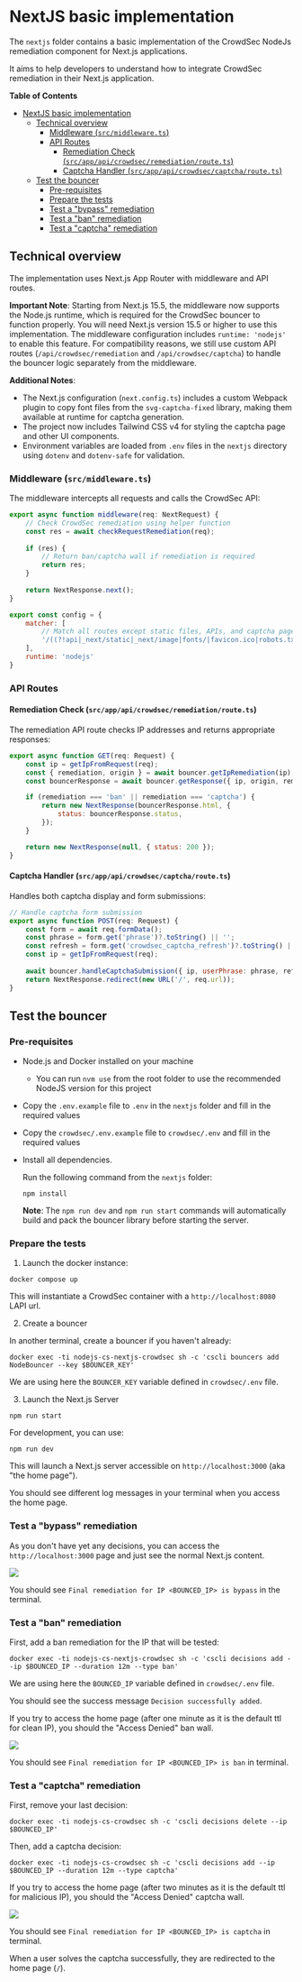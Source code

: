 # NextJS basic implementation

The `nextjs` folder contains a basic implementation of the CrowdSec NodeJs
remediation component for Next.js applications.

It aims to help developers to understand how to integrate CrowdSec remediation in their Next.js application.

**Table of Contents**

<!-- START doctoc generated TOC please keep comment here to allow auto update -->
<!-- DON'T EDIT THIS SECTION, INSTEAD RE-RUN doctoc TO UPDATE -->

- [NextJS basic implementation](#nextjs-basic-implementation)
  - [Technical overview](#technical-overview)
    - [Middleware (`src/middleware.ts`)](#middleware-srcmiddlewarets)
    - [API Routes](#api-routes)
      - [Remediation Check (`src/app/api/crowdsec/remediation/route.ts`)](#remediation-check-srcappapicrowdsecremediationroutets)
      - [Captcha Handler (`src/app/api/crowdsec/captcha/route.ts`)](#captcha-handler-srcappapicrowdseccaptcharoutets)
  - [Test the bouncer](#test-the-bouncer)
    - [Pre-requisites](#pre-requisites)
    - [Prepare the tests](#prepare-the-tests)
    - [Test a "bypass" remediation](#test-a-bypass-remediation)
    - [Test a "ban" remediation](#test-a-ban-remediation)
    - [Test a "captcha" remediation](#test-a-captcha-remediation)

<!-- END doctoc generated TOC please keep comment here to allow auto update -->

## Technical overview

The implementation uses Next.js App Router with middleware and API routes.

**Important Note**: Starting from Next.js 15.5, the middleware now supports the Node.js runtime, which is required for the CrowdSec bouncer to function properly. You will need Next.js version 15.5 or higher to use this implementation. The middleware configuration includes `runtime: 'nodejs'` to enable this feature. For compatibility reasons, we still use custom API routes (`/api/crowdsec/remediation` and `/api/crowdsec/captcha`) to handle the bouncer logic separately from the middleware.

**Additional Notes**:
- The Next.js configuration (`next.config.ts`) includes a custom Webpack plugin to copy font files from the `svg-captcha-fixed` library, making them available at runtime for captcha generation.
- The project now includes Tailwind CSS v4 for styling the captcha page and other UI components.
- Environment variables are loaded from `.env` files in the `nextjs` directory using `dotenv` and `dotenv-safe` for validation.

### Middleware (`src/middleware.ts`)

The middleware intercepts all requests and calls the CrowdSec API:

```js
export async function middleware(req: NextRequest) {
    // Check CrowdSec remediation using helper function
    const res = await checkRequestRemediation(req);
    
    if (res) {
        // Return ban/captcha wall if remediation is required
        return res;
    }
    
    return NextResponse.next();
}

export const config = {
    matcher: [
        // Match all routes except static files, APIs, and captcha page
        '/((?!api|_next/static|_next/image|fonts/|favicon.ico|robots.txt|sitemap.*\.xml|opengraph-image|captcha|ban).*)'
    ],
    runtime: 'nodejs'
}
```

### API Routes

#### Remediation Check (`src/app/api/crowdsec/remediation/route.ts`)

The remediation API route checks IP addresses and returns appropriate responses:

```js
export async function GET(req: Request) {
    const ip = getIpFromRequest(req);
    const { remediation, origin } = await bouncer.getIpRemediation(ip);
    const bouncerResponse = await bouncer.getResponse({ ip, origin, remediation });

    if (remediation === 'ban' || remediation === 'captcha') {
        return new NextResponse(bouncerResponse.html, {
            status: bouncerResponse.status,
        });
    }

    return new NextResponse(null, { status: 200 });
}
```

#### Captcha Handler (`src/app/api/crowdsec/captcha/route.ts`)

Handles both captcha display and form submissions:

```js
// Handle captcha form submission
export async function POST(req: Request) {
    const form = await req.formData();
    const phrase = form.get('phrase')?.toString() || '';
    const refresh = form.get('crowdsec_captcha_refresh')?.toString() || '0';
    const ip = getIpFromRequest(req);
    
    await bouncer.handleCaptchaSubmission({ ip, userPhrase: phrase, refresh, origin });
    return NextResponse.redirect(new URL('/', req.url));
}
```

## Test the bouncer

### Pre-requisites

- Node.js and Docker installed on your machine

    - You can run `nvm use` from the root folder to use the recommended NodeJS version for this project

- Copy the `.env.example` file to `.env` in the `nextjs` folder and fill in the required values

- Copy the `crowdsec/.env.example` file to `crowdsec/.env` and fill in the required values

- Install all dependencies.

  Run the following command from the `nextjs` folder:

  ```shell
  npm install
  ```

  **Note**: The `npm run dev` and `npm run start` commands will automatically build and pack the bouncer library before starting the server.

### Prepare the tests

1. Launch the docker instance:

```shell
docker compose up
```

This will instantiate a CrowdSec container with a `http://localhost:8080` LAPI url.

2. Create a bouncer

In another terminal, create a bouncer if you haven't already:

```shell
docker exec -ti nodejs-cs-nextjs-crowdsec sh -c 'cscli bouncers add NodeBouncer --key $BOUNCER_KEY'
```

We are using here the `BOUNCER_KEY` variable defined in `crowdsec/.env` file.

3. Launch the Next.js Server

```shell
npm run start
```

For development, you can use:

```shell
npm run dev
```

This will launch a Next.js server accessible on `http://localhost:3000` (aka "the home page").

You should see different log messages in your terminal when you access the home page.

### Test a "bypass" remediation

As you don't have yet any decisions, you can access the `http://localhost:3000` page and just see the normal Next.js content.

![](./docs/bypass.png)

You should see `Final remediation for IP <BOUNCED_IP> is bypass` in the terminal.

### Test a "ban" remediation

First, add a ban remediation for the IP that will be tested:

```shell
docker exec -ti nodejs-cs-nextjs-crowdsec sh -c 'cscli decisions add --ip $BOUNCED_IP --duration 12m --type ban'
```

We are using here the `BOUNCED_IP` variable defined in `crowdsec/.env` file.

You should see the success message `Decision successfully added`.

If you try to access the home page (after one minute as it is the default ttl for clean IP), you should the "Access
Denied" ban wall.

![](./docs/ban-wall.png)

You should see `Final remediation for IP <BOUNCED_IP> is ban` in terminal.

### Test a "captcha" remediation

First, remove your last decision:

```shell
docker exec -ti nodejs-cs-crowdsec sh -c 'cscli decisions delete --ip $BOUNCED_IP'
```

Then, add a captcha decision:

```shell
docker exec -ti nodejs-cs-crowdsec sh -c 'cscli decisions add --ip $BOUNCED_IP --duration 12m --type captcha'
```

If you try to access the home page (after two minutes as it is the default ttl for malicious IP), you should the "Access
Denied" captcha wall.

![](./docs/captcha-wall.png)

You should see `Final remediation for IP <BOUNCED_IP> is captcha` in terminal.

When a user solves the captcha successfully, they are redirected to the home page (`/`).
